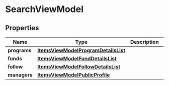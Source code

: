 # SearchViewModel

## Properties
Name | Type | Description | Notes
------------ | ------------- | ------------- | -------------
**programs** | [**ItemsViewModelProgramDetailsList**](ItemsViewModelProgramDetailsList.md) |  |  [optional]
**funds** | [**ItemsViewModelFundDetailsList**](ItemsViewModelFundDetailsList.md) |  |  [optional]
**follow** | [**ItemsViewModelFollowDetailsList**](ItemsViewModelFollowDetailsList.md) |  |  [optional]
**managers** | [**ItemsViewModelPublicProfile**](ItemsViewModelPublicProfile.md) |  |  [optional]

